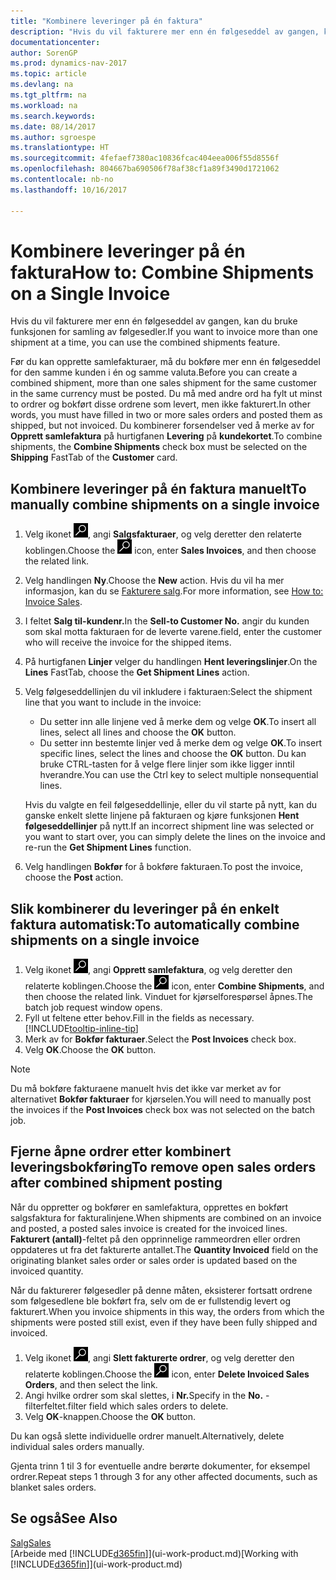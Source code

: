 ```yaml
---
title: "Kombinere leveringer på én faktura"
description: "Hvis du vil fakturere mer enn én følgeseddel av gangen, kan du bruke funksjonen for samling av følgesedler."
documentationcenter: 
author: SorenGP
ms.prod: dynamics-nav-2017
ms.topic: article
ms.devlang: na
ms.tgt_pltfrm: na
ms.workload: na
ms.search.keywords: 
ms.date: 08/14/2017
ms.author: sgroespe
ms.translationtype: HT
ms.sourcegitcommit: 4fefaef7380ac10836fcac404eea006f55d8556f
ms.openlocfilehash: 804667ba690506f78af38cf1a89f3490d1721062
ms.contentlocale: nb-no
ms.lasthandoff: 10/16/2017

---
```

# <a name="how-to-combine-shipments-on-a-single-invoice"></a><span data-ttu-id="ce13c-103">Kombinere leveringer på én faktura</span><span class="sxs-lookup"><span data-stu-id="ce13c-103">How to: Combine Shipments on a Single Invoice</span></span>
<span data-ttu-id="ce13c-104">Hvis du vil fakturere mer enn én følgeseddel av gangen, kan du bruke funksjonen for samling av følgesedler.</span><span class="sxs-lookup"><span data-stu-id="ce13c-104">If you want to invoice more than one shipment at a time, you can use the combined shipments feature.</span></span>  

 <span data-ttu-id="ce13c-105">Før du kan opprette samlefakturaer, må du bokføre mer enn én følgeseddel for den samme kunden i én og samme valuta.</span><span class="sxs-lookup"><span data-stu-id="ce13c-105">Before you can create a combined shipment, more than one sales shipment for the same customer in the same currency must be posted.</span></span> <span data-ttu-id="ce13c-106">Du må med andre ord ha fylt ut minst to ordrer og bokført disse ordrene som levert, men ikke fakturert.</span><span class="sxs-lookup"><span data-stu-id="ce13c-106">In other words, you must have filled in two or more sales orders and posted them as shipped, but not invoiced.</span></span> <span data-ttu-id="ce13c-107">Du kombinerer forsendelser ved å merke av for **Opprett samlefaktura** på hurtigfanen **Levering** på **kundekortet**.</span><span class="sxs-lookup"><span data-stu-id="ce13c-107">To combine shipments, the **Combine Shipments** check box must be selected on the **Shipping** FastTab of the **Customer** card.</span></span>  

## <a name="to-manually-combine-shipments-on-a-single-invoice"></a><span data-ttu-id="ce13c-108">Kombinere leveringer på én faktura manuelt</span><span class="sxs-lookup"><span data-stu-id="ce13c-108">To manually combine shipments on a single invoice</span></span>  
1. <span data-ttu-id="ce13c-109">Velg ikonet ![Søk etter side eller rapport](media/ui-search/search_small.png "Søk etter side eller rapport"), angi **Salgsfakturaer**, og velg deretter den relaterte koblingen.</span><span class="sxs-lookup"><span data-stu-id="ce13c-109">Choose the ![Search for Page or Report](media/ui-search/search_small.png "Search for Page or Report icon") icon, enter **Sales Invoices**, and then choose the related link.</span></span>  
2. <span data-ttu-id="ce13c-110">Velg handlingen **Ny**.</span><span class="sxs-lookup"><span data-stu-id="ce13c-110">Choose the **New** action.</span></span> <span data-ttu-id="ce13c-111">Hvis du vil ha mer informasjon, kan du se [Fakturere salg](sales-how-invoice-sales.md).</span><span class="sxs-lookup"><span data-stu-id="ce13c-111">For more information, see [How to: Invoice Sales](sales-how-invoice-sales.md).</span></span>
3. <span data-ttu-id="ce13c-112">I feltet **Salg til-kundenr.**</span><span class="sxs-lookup"><span data-stu-id="ce13c-112">In the **Sell-to Customer No.**</span></span> <span data-ttu-id="ce13c-113">angir du kunden som skal motta fakturaen for de leverte varene.</span><span class="sxs-lookup"><span data-stu-id="ce13c-113">field, enter the customer who will receive the invoice for the shipped items.</span></span>  
4. <span data-ttu-id="ce13c-114">På hurtigfanen **Linjer** velger du handlingen **Hent leveringslinjer**.</span><span class="sxs-lookup"><span data-stu-id="ce13c-114">On the **Lines** FastTab, choose the **Get Shipment Lines** action.</span></span>  
5. <span data-ttu-id="ce13c-115">Velg følgeseddellinjen du vil inkludere i fakturaen:</span><span class="sxs-lookup"><span data-stu-id="ce13c-115">Select the shipment line that you want to include in the invoice:</span></span>  

    - <span data-ttu-id="ce13c-116">Du setter inn alle linjene ved å merke dem og velge **OK**.</span><span class="sxs-lookup"><span data-stu-id="ce13c-116">To insert all lines, select all lines and choose the **OK** button.</span></span>  
    - <span data-ttu-id="ce13c-117">Du setter inn bestemte linjer ved å merke dem og velge **OK**.</span><span class="sxs-lookup"><span data-stu-id="ce13c-117">To insert specific lines, select the lines and choose the **OK** button.</span></span> <span data-ttu-id="ce13c-118">Du kan bruke CTRL-tasten for å velge flere linjer som ikke ligger inntil hverandre.</span><span class="sxs-lookup"><span data-stu-id="ce13c-118">You can use the Ctrl key to select multiple nonsequential lines.</span></span>  

    <span data-ttu-id="ce13c-119">Hvis du valgte en feil følgeseddellinje, eller du vil starte på nytt, kan du ganske enkelt slette linjene på fakturaen og kjøre funksjonen **Hent følgeseddellinjer** på nytt.</span><span class="sxs-lookup"><span data-stu-id="ce13c-119">If an incorrect shipment line was selected or you want to start over, you can simply delete the lines on the invoice and re-run the **Get Shipment Lines** function.</span></span>  
7. <span data-ttu-id="ce13c-120">Velg handlingen **Bokfør** for å bokføre fakturaen.</span><span class="sxs-lookup"><span data-stu-id="ce13c-120">To post the invoice, choose the **Post** action.</span></span>  

## <a name="to-automatically-combine-shipments-on-a-single-invoice"></a><span data-ttu-id="ce13c-121">Slik kombinerer du leveringer på én enkelt faktura automatisk:</span><span class="sxs-lookup"><span data-stu-id="ce13c-121">To automatically combine shipments on a single invoice</span></span>  
1. <span data-ttu-id="ce13c-122">Velg ikonet ![Søk etter side eller rapport](media/ui-search/search_small.png "Søk etter side eller rapport"), angi **Opprett samlefaktura**, og velg deretter den relaterte koblingen.</span><span class="sxs-lookup"><span data-stu-id="ce13c-122">Choose the ![Search for Page or Report](media/ui-search/search_small.png "Search for Page or Report icon") icon, enter **Combine Shipments**, and then choose the related link.</span></span> <span data-ttu-id="ce13c-123">Vinduet for kjørselforespørsel åpnes.</span><span class="sxs-lookup"><span data-stu-id="ce13c-123">The batch job request window opens.</span></span>  
2. <span data-ttu-id="ce13c-124">Fyll ut feltene etter behov.</span><span class="sxs-lookup"><span data-stu-id="ce13c-124">Fill in the fields as necessary.</span></span> [!INCLUDE[tooltip-inline-tip](includes/tooltip-inline-tip_md.md)]
3. <span data-ttu-id="ce13c-125">Merk av for **Bokfør fakturaer**.</span><span class="sxs-lookup"><span data-stu-id="ce13c-125">Select the **Post Invoices** check box.</span></span>  
4.  <span data-ttu-id="ce13c-126">Velg **OK**.</span><span class="sxs-lookup"><span data-stu-id="ce13c-126">Choose the **OK** button.</span></span>  

> [!NOTE]  
>  <span data-ttu-id="ce13c-127">Du må bokføre fakturaene manuelt hvis det ikke var merket av for alternativet **Bokfør fakturaer** for kjørselen.</span><span class="sxs-lookup"><span data-stu-id="ce13c-127">You will need to manually post the invoices if the **Post Invoices** check box was not selected on the batch job.</span></span>  

## <a name="to-remove-open-sales-orders-after-combined-shipment-posting"></a><span data-ttu-id="ce13c-128">Fjerne åpne ordrer etter kombinert leveringsbokføring</span><span class="sxs-lookup"><span data-stu-id="ce13c-128">To remove open sales orders after combined shipment posting</span></span> 
<span data-ttu-id="ce13c-129">Når du oppretter og bokfører en samlefaktura, opprettes en bokført salgsfaktura for fakturalinjene.</span><span class="sxs-lookup"><span data-stu-id="ce13c-129">When shipments are combined on an invoice and posted, a posted sales invoice is created for the invoiced lines.</span></span> <span data-ttu-id="ce13c-130">**Fakturert (antall)**-feltet på den opprinnelige rammeordren eller ordren oppdateres ut fra det fakturerte antallet.</span><span class="sxs-lookup"><span data-stu-id="ce13c-130">The **Quantity Invoiced** field on the originating blanket sales order or sales order is updated based on the invoiced quantity.</span></span>  

<span data-ttu-id="ce13c-131">Når du fakturerer følgesedler på denne måten, eksisterer fortsatt ordrene som følgesedlene ble bokført fra, selv om de er fullstendig levert og fakturert.</span><span class="sxs-lookup"><span data-stu-id="ce13c-131">When you invoice shipments in this way, the orders from which the shipments were posted still exist, even if they have been fully shipped and invoiced.</span></span>   

1. <span data-ttu-id="ce13c-132">Velg ikonet ![Søk etter side eller rapport](media/ui-search/search_small.png "Søk etter side eller rapport"), angi **Slett fakturerte ordrer**, og velg deretter den relaterte koblingen.</span><span class="sxs-lookup"><span data-stu-id="ce13c-132">Choose the ![Search for Page or Report](media/ui-search/search_small.png "Search for Page or Report icon") icon, enter **Delete Invoiced Sales Orders**, and then select the link.</span></span>  
2. <span data-ttu-id="ce13c-133">Angi hvilke ordrer som skal slettes, i **Nr.**</span><span class="sxs-lookup"><span data-stu-id="ce13c-133">Specify in the **No.**</span></span> <span data-ttu-id="ce13c-134">-filterfeltet.</span><span class="sxs-lookup"><span data-stu-id="ce13c-134">filter field which sales orders to delete.</span></span>  
3. <span data-ttu-id="ce13c-135">Velg **OK**-knappen.</span><span class="sxs-lookup"><span data-stu-id="ce13c-135">Choose the **OK** button.</span></span>  

<span data-ttu-id="ce13c-136">Du kan også slette individuelle ordrer manuelt.</span><span class="sxs-lookup"><span data-stu-id="ce13c-136">Alternatively, delete individual sales orders manually.</span></span>  

<span data-ttu-id="ce13c-137">Gjenta trinn 1 til 3 for eventuelle andre berørte dokumenter, for eksempel ordrer.</span><span class="sxs-lookup"><span data-stu-id="ce13c-137">Repeat steps 1 through 3 for any other affected documents, such as blanket sales orders.</span></span>

## <a name="see-also"></a><span data-ttu-id="ce13c-138">Se også</span><span class="sxs-lookup"><span data-stu-id="ce13c-138">See Also</span></span>  
[<span data-ttu-id="ce13c-139">Salg</span><span class="sxs-lookup"><span data-stu-id="ce13c-139">Sales</span></span>](sales-manage-sales.md)  
<span data-ttu-id="ce13c-140">[Arbeide med [!INCLUDE[d365fin](includes/d365fin_md.md)]](ui-work-product.md)</span><span class="sxs-lookup"><span data-stu-id="ce13c-140">[Working with [!INCLUDE[d365fin](includes/d365fin_md.md)]](ui-work-product.md)</span></span>


